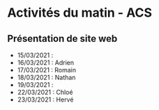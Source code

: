 # Activités du matin - ACS 
## Présentation de site web
- 15/03/2021 : 
- 16/03/2021 : Adrien
- 17/03/2021 : Romain
- 18/03/2021 : Nathan
- 19/03/2021 : 
- 22/03/2021 : Chloé
- 23/03/2021 : Hervé